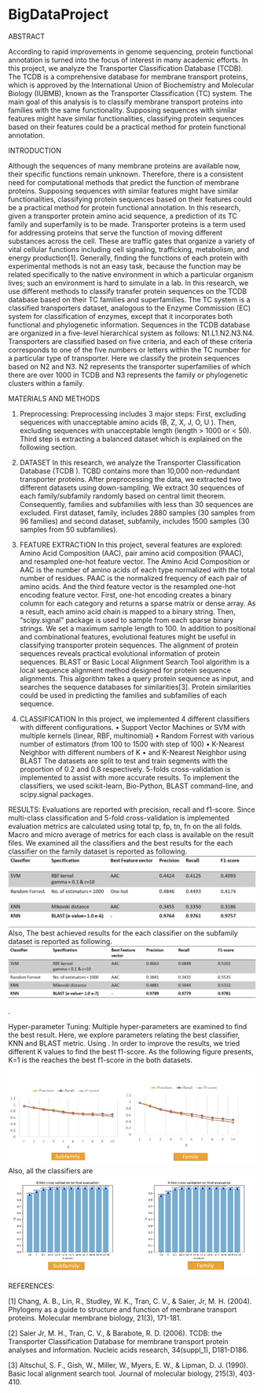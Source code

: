 # BigDataProject
ABSTRACT

According to rapid improvements in genome sequencing, protein functional annotation is turned into the focus of interest in many academic efforts. In this project, we analyze the Transporter Classification Database (TCDB). The TCDB is a comprehensive database for membrane transport proteins, which is approved by the International Union of Biochemistry and Molecular Biology (IUBMB), known as the Transporter Classification (TC) system. The main goal of this analysis is to classify membrane transport proteins into families with the same functionality. Supposing sequences with similar features might have similar functionalities, classifying protein sequences based on their features could be a practical method for protein functional annotation.


INTRODUCTION


Although the sequences of many membrane proteins are available now, their specific functions remain unknown. Therefore, there is a consistent need for computational methods that predict the function of membrane proteins. Supposing sequences with similar features might have similar functionalities, classifying protein sequences based on their features could be a practical method for protein functional annotation. In this research, given a transporter protein amino acid sequence, a prediction of its TC family and superfamily is to be made.
Transporter proteins is a term used for addressing proteins that serve the function of moving different substances across the cell. These are traffic gates that organize a variety of vital cellular functions including cell signaling, trafficking, metabolism, and energy production[1]. Generally, finding the functions of each protein with experimental methods is not an easy task, because the function may be related specifically to the native environment in which a particular organism lives; such an environment is hard to simulate in a lab.  In this research, we use different methods to classify transfer protein sequences on the TCDB database based on their TC families and superfamilies. 
The TC system is a classified transporters dataset, analogous to the Enzyme Commission (EC) system for classification of enzymes, except that it incorporates both functional and phylogenetic information. Sequences in the TCDB database are organized in a five-level hierarchical system as follows: N1.L1.N2.N3.N4. Transporters are classified based on five criteria, and each of these criteria corresponds to one of the five numbers or letters within the TC number for a particular type of transporter. Here we classify the protein sequences based on N2 and N3. N2 represents the transporter superfamilies of which there are over 1000 in TCDB and N3 represents the family or phylogenetic clusters within a family.


MATERIALS AND METHODS
1.	Preprocessing:
Preprocessing includes 3 major steps: First, excluding sequences with unacceptable amino acids (B, Z, X, J, O, U ). Then, excluding sequences with unacceptable length (length > 1000 or < 50). Third step is extracting a balanced dataset which is explained on the following section. 



2.	DATASET
In this research, we analyze the Transporter Classification Database (TCDB ). TCBD contains more than 10,000 non-redundant transporter proteins. After preprocessing the data, we extracted two different datasets using down-sampling. We extract 30 sequences of each family/subfamily randomly based on central limit theorem. Consequently, families and subfamilies with less than 30 sequences are excluded. First dataset, family, includes 2880 samples (30 samples from 96 families) and second dataset, subfamily, includes 1500 samples (30 samples from 50 subfamilies).

3.	 FEATURE EXTRACTION
In this project, several features are explored: Amino Acid Composition (AAC), pair amino acid composition (PAAC), and resampled one-hot feature vector. The Amino Acid Composition or AAC is the number of amino acids of each type normalized with the total number of residues. PAAC is the normalized frequency of each pair of amino acids. And the third feature vector is the resampled one-hot encoding feature vector. First, one-hot encoding creates a binary column for each category and returns a sparse matrix or dense array. As a result, each amino acid chain is mapped to a binary string. Then, “scipy.signal” package is used to sample from each sparse binary strings. We set a maximum sample length to 100.
In addition to positional and combinational features, evolutional features might be useful in classifying transporter protein sequences. The alignment of protein sequences reveals practical evolutional information of protein sequences. BLAST or Basic Local Alignment Search Tool algorithm is a local sequence alignment method designed for protein sequence alignments. This algorithm takes a query protein sequence as input, and searches the sequence databases for similarities[3]. Protein similarities could be used in predicting the families and subfamilies of each sequence.   

4.	 CLASSIFICATION
In this project, we implemented 4 different classifiers with different configurations. 
   •	Support Vector Machines or SVM with multiple kernels (linear, RBF, multinomial)
   •	Random Forrest with various number of estimators (from 100 to 1500 with step of 100)
   •	K-Nearest Neighbor with different numbers of K
   •	and K-Nearest Neighbor using BLAST
 The datasets are split to test and train segments with the proportion of 0.2 and 0.8 respectively. 5-folds cross-validation is implemented to assist with more accurate results. To implement the classifiers, we used scikit-learn, Bio-Python, BLAST command-line, and scipy.signal packages.

RESULTS:
Evaluations are reported with precision, recall and f1-score. Since multi-class classification and 5-fold cross-validation is implemented evaluation metrics are calculated using total tp, fp, tn, fn on the all folds. Macro and micro average of metrics for each class is available on the result files. We examined all the classifiers and the best results for the each classifier on the family dataset is reported as following.
![](images/family-results.jpg)
Also, The best achieved results for the each classifier on the subfamily dataset is reported as following. 
![](images/subfamily-results.jpg)

. 

Hyper-parameter Tuning:
Multiple hyper-parameters are examined to find the best result. Here, we explore parameters relating the best classifier, KNN and BLAST metric. Using . In order to improve the results, we tried different K values to find the best f1-score. As the following figure  presents, K=1 is the reaches the best f1-score in the both datasets. 

![](images/k.jpg)
Also, all the classifiers are 
![](images/e-value.jpg)



REFERENCES:


[1] Chang, A. B., Lin, R., Studley, W. K., Tran, C. V., & Saier, Jr, M. H. (2004). Phylogeny as a guide to structure and function of membrane transport proteins. Molecular membrane biology, 21(3), 171-181.

[2] Saier Jr, M. H., Tran, C. V., & Barabote, R. D. (2006). TCDB: the Transporter Classification Database for membrane transport protein analyses and information. Nucleic acids research, 34(suppl_1), D181-D186.

[3] Altschul, S. F., Gish, W., Miller, W., Myers, E. W., & Lipman, D. J. (1990). Basic local alignment search tool. Journal of molecular biology, 215(3), 403-410.



